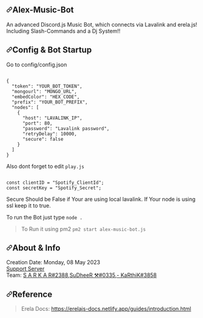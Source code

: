 <article class="markdown-body entry-content container-lg" itemprop="text"><h1 tabindex="-1" dir="auto"><a id="user-content-alex-music-bot" class="anchor" aria-hidden="true" href="#alex-music-bot"><svg class="octicon octicon-link" viewBox="0 0 16 16" version="1.1" width="16" height="16" aria-hidden="true"><path d="m7.775 3.275 1.25-1.25a3.5 3.5 0 1 1 4.95 4.95l-2.5 2.5a3.5 3.5 0 0 1-4.95 0 .751.751 0 0 1 .018-1.042.751.751 0 0 1 1.042-.018 1.998 1.998 0 0 0 2.83 0l2.5-2.5a2.002 2.002 0 0 0-2.83-2.83l-1.25 1.25a.751.751 0 0 1-1.042-.018.751.751 0 0 1-.018-1.042Zm-4.69 9.64a1.998 1.998 0 0 0 2.83 0l1.25-1.25a.751.751 0 0 1 1.042.018.751.751 0 0 1 .018 1.042l-1.25 1.25a3.5 3.5 0 1 1-4.95-4.95l2.5-2.5a3.5 3.5 0 0 1 4.95 0 .751.751 0 0 1-.018 1.042.751.751 0 0 1-1.042.018 1.998 1.998 0 0 0-2.83 0l-2.5 2.5a1.998 1.998 0 0 0 0 2.83Z"></path></svg></a>Alex-Music-Bot</h1>
<p dir="auto">An advanced Discord.js Music Bot, which connects via Lavalink and erela.js! Including Slash-Commands and a Dj System!!</p>


<h2 tabindex="-1" dir="auto"><a id="user-content-config--bot-startup" class="anchor" aria-hidden="true" href="#config--bot-startup"><svg class="octicon octicon-link" viewBox="0 0 16 16" version="1.1" width="16" height="16" aria-hidden="true"><path d="m7.775 3.275 1.25-1.25a3.5 3.5 0 1 1 4.95 4.95l-2.5 2.5a3.5 3.5 0 0 1-4.95 0 .751.751 0 0 1 .018-1.042.751.751 0 0 1 1.042-.018 1.998 1.998 0 0 0 2.83 0l2.5-2.5a2.002 2.002 0 0 0-2.83-2.83l-1.25 1.25a.751.751 0 0 1-1.042-.018.751.751 0 0 1-.018-1.042Zm-4.69 9.64a1.998 1.998 0 0 0 2.83 0l1.25-1.25a.751.751 0 0 1 1.042.018.751.751 0 0 1 .018 1.042l-1.25 1.25a3.5 3.5 0 1 1-4.95-4.95l2.5-2.5a3.5 3.5 0 0 1 4.95 0 .751.751 0 0 1-.018 1.042.751.751 0 0 1-1.042.018 1.998 1.998 0 0 0-2.83 0l-2.5 2.5a1.998 1.998 0 0 0 0 2.83Z"></path></svg></a>Config &amp; Bot Startup</h2>
<p dir="auto">Go to config/config.json</p>
<pre><code class="json">
{
  "token": "YOUR_BOT_TOKEN",  
  "mongourl": "MONGO_URL",
  "embedColor": "HEX_CODE",
  "prefix": "YOUR_BOT_PREFIX",
  "nodes": [
    {
      "host": "LAVALINK_IP",
      "port": 80,
      "password": "Lavalink password",
      "retryDelay": 10000,
      "secure": false
    }
  ]
}
</code></pre>

Also dont forget to edit <code>play.js</code>
<pre><code>
const clientID = "Spotify_ClientId";
const secretKey = "Spotify_Secret";
</code></pre>
<p dir="auto">Secure Should be False if Your are using local lavalink. If Your node is using ssl keep it to true.</p>
<p dir="auto">To run the Bot just type <code>node .</code></p>
<blockquote>
<p dir="auto">To Run it using pm2 <code>pm2 start alex-music-bot.js</code></p>
</blockquote>
<h2 tabindex="-1" dir="auto"><a id="user-content-about--info" class="anchor" aria-hidden="true" href="#about--info"><svg class="octicon octicon-link" viewBox="0 0 16 16" version="1.1" width="16" height="16" aria-hidden="true"><path d="m7.775 3.275 1.25-1.25a3.5 3.5 0 1 1 4.95 4.95l-2.5 2.5a3.5 3.5 0 0 1-4.95 0 .751.751 0 0 1 .018-1.042.751.751 0 0 1 1.042-.018 1.998 1.998 0 0 0 2.83 0l2.5-2.5a2.002 2.002 0 0 0-2.83-2.83l-1.25 1.25a.751.751 0 0 1-1.042-.018.751.751 0 0 1-.018-1.042Zm-4.69 9.64a1.998 1.998 0 0 0 2.83 0l1.25-1.25a.751.751 0 0 1 1.042.018.751.751 0 0 1 .018 1.042l-1.25 1.25a3.5 3.5 0 1 1-4.95-4.95l2.5-2.5a3.5 3.5 0 0 1 4.95 0 .751.751 0 0 1-.018 1.042.751.751 0 0 1-1.042.018 1.998 1.998 0 0 0-2.83 0l-2.5 2.5a1.998 1.998 0 0 0 0 2.83Z"></path></svg></a>About &amp; Info</h2>
<p dir="auto">Creation Date: Monday, 08 May 2023<br>
<a href="https://discord.gg/etcuFnRqnx" rel="nofollow">Support Server</a><br>
Team: <a href="https://discord.com/users/703949805457637471" rel="nofollow">S A R K A R#2388</a>,<a href="https://discord.com/users/781882376790736937" rel="nofollow">SuDheeR ⚒#0335</a>,<a href="https://discord.com/users/651110672087908384" rel="nofollow">- KaRthiK#3858</a></p>

<h2 tabindex="-1" dir="auto"><a id="user-content-note--links" class="anchor" aria-hidden="true" href="#note--links"><svg class="octicon octicon-link" viewBox="0 0 16 16" version="1.1" width="16" height="16" aria-hidden="true"><path d="m7.775 3.275 1.25-1.25a3.5 3.5 0 1 1 4.95 4.95l-2.5 2.5a3.5 3.5 0 0 1-4.95 0 .751.751 0 0 1 .018-1.042.751.751 0 0 1 1.042-.018 1.998 1.998 0 0 0 2.83 0l2.5-2.5a2.002 2.002 0 0 0-2.83-2.83l-1.25 1.25a.751.751 0 0 1-1.042-.018.751.751 0 0 1-.018-1.042Zm-4.69 9.64a1.998 1.998 0 0 0 2.83 0l1.25-1.25a.751.751 0 0 1 1.042.018.751.751 0 0 1 .018 1.042l-1.25 1.25a3.5 3.5 0 1 1-4.95-4.95l2.5-2.5a3.5 3.5 0 0 1 4.95 0 .751.751 0 0 1-.018 1.042.751.751 0 0 1-1.042.018 1.998 1.998 0 0 0-2.83 0l-2.5 2.5a1.998 1.998 0 0 0 0 2.83Z"></path></svg></a>Reference</h2>
<blockquote>
<p dir="auto">Erela Docs: <a href="https://erelajs-docs.netlify.app/guides/introduction.html" rel="nofollow">https://erelajs-docs.netlify.app/guides/introduction.html</a></p>
</blockquote>
</article>

